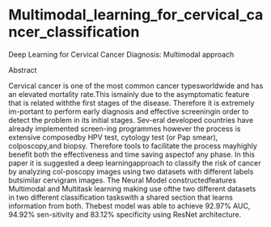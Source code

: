 # Multimodal_learning_for_cervical_cancer_classification
Deep Learning for Cervical Cancer Diagnosis: Multimodal approach

Abstract

Cervical cancer is one of the most common cancer typesworldwide  and  has  an  elevated  mortality  rate.This  ismainly due to the asymptomatic feature that is related withthe first stages of the disease.  Therefore it is extremely im-portant to perform early diagnosis and effective screeningin  order  to  detect  the  problem  in  its  initial  stages.   Sev-eral developed countries have already implemented screen-ing programmes however the process is extensive composedby  HPV  test,  cytology  test  (or  Pap  smear),  colposcopy,and  biopsy.   Therefore  tools  to  facilitate  the  process  mayhighly benefit both the effectiveness and time saving aspectof any phase.  In this paper it is suggested a deep learningapproach  to  classify  the  risk  of  cancer  by  analyzing  col-poscopy images using two datasets with different labels butsimilar cervigram images.  The Neural Model constructedfeatures Multimodal and Multitask learning making use ofthe two different datasets in two different classification taskswith a shared section that learns information from both. Thebest model was able to achieve 92.97% AUC, 94.92% sen-sitivity and 83.12% specificity using ResNet architecture.


